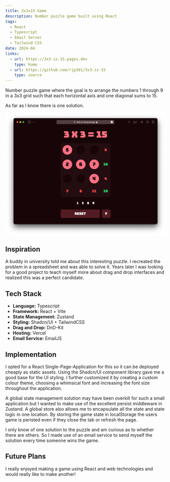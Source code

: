 ```yaml
---
title: 3x3=15 Game
description: Number puzzle game built using React
tags:
  - React
  - Typescript
  - Email Server
  - Tailwind CSS
date: 2024-04
links:
  - url: https://3x3-is-15.pages.dev
    type: home
  - url: https://github.com/rjp301/3x3-is-15
    type: source
---
```


Number puzzle game where the goal is to arrange the numbers 1 through 9 in a 3x3 grid such that each horizontal axis and one diagonal sums to 15.

As far as I know there is one solution.

![screenshot](./screenshot.png)

## Inspiration

A buddy in university told me about this interesting puzzle. I recreated the problem in a spreadsheet and was able to solve it. Years later I was looking for a good project to teach myself more about drag and drop interfaces and realized this was a perfect candidate.

## Tech Stack

- **Language:** Typescript
- **Framework:** React + Vite
- **State Management:** Zustand
- **Styling:** Shadcn/UI + TailwindCSS
- **Drag and Drop:** DnD-Kit
- **Hosting:** Vercel
- **Email Service:** EmailJS

## Implementation

I opted for a React Single-Page-Application for this so it can be deployed cheaply as static assets. Using the Shadcn/UI component library gave me a good base for the UI styling. I further customized it by creating a custom colour theme, choosing a whimsical font and increasing the font size throughout the application.

A global state management solution may have been overkill for such a small application but I wanted to make use of the excellent persist middleware in Zustand. A global store also allows me to encapsulate all the state and state logic in one location. By storing the game state in localStorage the users game is peristed even if they close the tab or refresh the page.

I only know of one solution to the puzzle and am curious as to whether there are others. So I made use of an email service to send myself the solution every time someone wins the game.

## Future Plans

I really enjoyed making a game using React and web technologies and would really like to make another!
